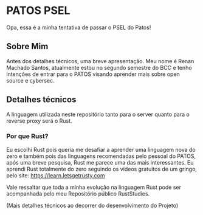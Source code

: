# PATOS PSEL

Opa, essa é a minha tentativa de passar o PSEL do Patos!

## Sobre Mim
Antes dos detalhes técnicos, uma breve apresentação. Meu nome é Renan Machado Santos, atualmente estou no segundo semestre do BCC e tenho intenções de entrar para o PATOS visando aprender mais sobre open source e cybersec.

## Detalhes técnicos
A linguagem utilizada neste repositório tanto para o server quanto para o reverse proxy será o Rust.

### Por que Rust?
Eu escolhi Rust pois queria me desafiar a aprender uma linguagem nova do zero e também pois das linguagens recomendadas pelo pessoal do PATOS, após uma breve pesquisa, Rust me parece uma das mais interessantes.
Eu aprendi Rust totalmente do zero seguindo os vídeos gratuitos de um gringo, pelo site: https://learn.letsgetrusty.com

Vale ressaltar que toda a minha evolução na linguagem Rust pode ser acompanhada pelo meu Repositório público RustStudies.

(Mais detalhes técnicos ao decorrer do desenvolvimento do Projeto)
